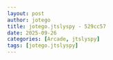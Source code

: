 ```yaml
---
layout: post
author: jotego
title: jotego.jtslyspy - 529cc57
date: 2025-09-26
categories: [Arcade, jtslyspy]
tags: [jotego.jtslyspy]
---
```


